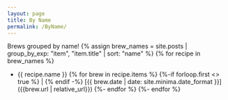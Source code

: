 ```yaml
---
layout: page
title: By Name
permalink: /ByName/
---
```

Brews grouped by name!
{% assign brew_names = site.posts | group_by_exp: "item", "item.title" | sort: "name" %}
{% for recipe in brew_names %}
 - {{ recipe.name }}
 {% for brew in recipe.items %}
   {%-if forloop.first <> true %} | {% endif -%}
   [{{ brew.date | date: site.minima.date_format }}]({{brew.url | relative_url}})
 {%- endfor %}
{%- endfor %}
